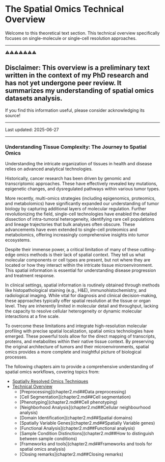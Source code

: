 # The Spatial Omics Technical Overview
Welcome to this theoretical text section. This technical overview specifically 
focuses on single-molecule or single-cell resolution approaches.

---
⚠️⚠️⚠️⚠️⚠️⚠️⚠️

Disclaimer: This overview is a preliminary text written in the context of my PhD research and has not yet undergone peer review. 
It summarizes my understanding of spatial omics datasets analysis.
---

If you find this information useful, please consider acknowledging its source!

---

Last updated: 2025-06-27

---

### Understanding Tissue Complexity: The Journey to Spatial Omics

Understanding the intricate organization of tissues in health and disease relies on advanced analytical
technologies. 

Historically, cancer research has been driven by genomic and transcriptomic approaches. 
These have effectively revealed key mutations, epigenetic changes, and dysregulated pathways within
various tumor types.

More recently, multi-omics strategies (including epigenomics, proteomics, and metabolomics) have
significantly expanded our understanding of tumor biology by capturing additional layers of molecular
regulation. Further revolutionizing the field, single-cell technologies have enabled the detailed 
dissection of intra-tumoral heterogeneity, identifying rare cell populations and lineage trajectories 
that bulk analyses often obscure. These advancements have even extended to single-cell proteomics and
metabolomics, offering increasingly comprehensive insights into tumor ecosystems.

Despite their immense power, a critical limitation of many of these cutting-edge omics methods is
their lack of spatial context. They tell us what molecular components or cell types are present,
but not where they are located or how they interact within the intricate tissue microenvironment.
This spatial information is essential for understanding disease progression and treatment response.

In clinical settings, spatial information is routinely obtained through methods like histopathological
staining (e.g., H&E), immunohistochemistry, and radiological imaging. 
While vital for diagnosis and clinical decision-making, these approaches typically offer 
spatial resolution at the tissue or organ level. 
They are inherently limited in molecular detail and throughput, lacking the capacity to resolve 
cellular heterogeneity or dynamic molecular interactions at a fine scale.

To overcome these limitations and integrate high-resolution molecular profiling with precise spatial
localization, spatial omics technologies have emerged. These powerful tools allow for the direct 
mapping of transcripts, proteins, and metabolites within their native tissue context. 
By preserving the original architecture of tumors and their microenvironments, spatial 
omics provides a more complete and insightful picture of biological processes.

The following chapters aim to provide a comprehensive understanding of spatial omics workflows, 
covering topics from:

* [Spatially Resolved Omics Techniques](chapter1.md)
* [Technical Overview](chapter2.md)
    * [Preprocessing](chapter2.md##Data preprocessing)
    * [Cell Segmentation](chapter2.md##Cell segmentation)
    * [Phenotyping](chapter2.md##Cell phenotyping)
    * [Neighborhood Analysis](chapter2.md##Cellular neighbourhood analysis)
    * [Domain Identification](chapter2.md##Spatial domains)
    * [Spatially Variable Genes](chapter2.md##Spatially Variable genes)
    * [Functional Analysis](chapter2.md##Functional analysis)
    * [Sample Condition Distinctions](chapter2.md##How to distinguish between sample conditions)
    * [Frameworks and tools](chapter2.md##Frameworks and tools for spatial omics analysis)
    * [Closing remarks](chapter2.md##Closing remarks)





